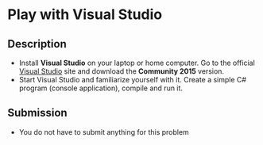 # Play with Visual Studio

## Description
- Install **Visual Studio** on your laptop or home computer. Go to the official [Visual Studio](https://www.visualstudio.com/) site and download the **Community 2015** version.
- Start Visual Studio and familiarize yourself with it. Create a simple C# program (console application), compile and run it.

## Submission
- You do not have to submit anything for this problem
